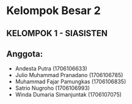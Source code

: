 # Kelompok Besar 2
## KELOMPOK 1 - SIASISTEN

## Anggota:
- Andesta Putra (1706106633)
- Julio Muhammad Pranadano (1706106785)
- Muhammad Fajar Pamungkas (1706106835)
- Satrio Nugroho (1706106993)
- Winda Dumaria Simanjuntak (1706107075)
